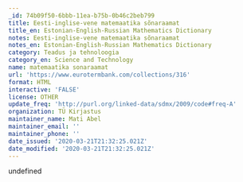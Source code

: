 ```yaml
---
_id: 74b09f50-6bbb-11ea-b75b-0b46c2beb799
title: Eesti-inglise-vene matemaatika sõnaraamat
title_en: Estonian-English-Russian Mathematics Dictionary
notes: Eesti-inglise-vene matemaatika sõnaraamat
notes_en: Estonian-English-Russian Mathematics Dictionary
category: Teadus ja tehnoloogia
category_en: Science and Technology
name: matemaatika sonaraamat
url: 'https://www.eurotermbank.com/collections/316'
format: HTML
interactive: 'FALSE'
license: OTHER
update_freq: 'http://purl.org/linked-data/sdmx/2009/code#freq-A'
organization: TÜ Kirjastus
maintainer_name: Mati Abel
maintainer_email: ''
maintainer_phone: ''
date_issued: '2020-03-21T21:32:25.021Z'
date_modified: '2020-03-21T21:32:25.021Z'
---
```

undefined
